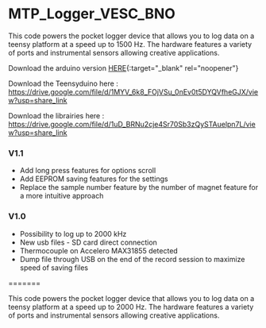 # MTP_Logger_VESC_BNO
 This code powers the pocket logger device that allows you to log data on a teensy platform at a speed up to 1500 Hz. The hardware features a variety of ports and instrumental sensors allowing creative applications.
 
 Download the arduino version [HERE]([https://drive.google.com/file/d/1MVcYucFAieLHTNYb9F2uXIgd6ZfItMbf/view?usp=share_link]){:target="_blank" rel="noopener"}
 
 Download the Teensyduino here : https://drive.google.com/file/d/1MYV_6k8_FOjVSu_0nEv0t5DYQVfheGJX/view?usp=share_link
 
 Download the librairies here : https://drive.google.com/file/d/1uD_BRNu2cje4Sr70Sb3zQySTAuelpn7L/view?usp=share_link
 

### V1.1
- Add long press features for options scroll
- Add EEPROM saving features for the settings
- Replace the sample number feature by the number of magnet feature for a more intuitive approach

### V1.0
- Possibility to log up to 2000 kHz
- New usb files - SD card direct connection
- Thermocouple on Accelero MAX31855 detected
- Dump file through USB on the end of the record session to maximize speed of saving files

=======

 This code powers the pocket logger device that allows you to log data on a teensy platform at a speed up to 2000 Hz. The hardware features a variety of ports and instrumental sensors allowing creative applications.
